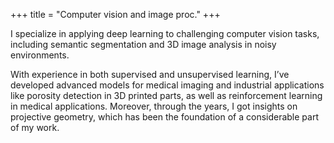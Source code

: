 +++
title = "Computer vision and image proc."
+++

I specialize in applying deep learning to challenging computer vision tasks, including semantic segmentation and 3D image analysis in noisy environments. 

<!--more-->

With experience in both supervised and unsupervised learning, I’ve developed advanced models for medical imaging and industrial applications like porosity detection in 3D printed parts, as well as reinforcement learning in medical applications. Moreover, through the years, I got insights on projective geometry, which has been the foundation of a considerable part of my work.